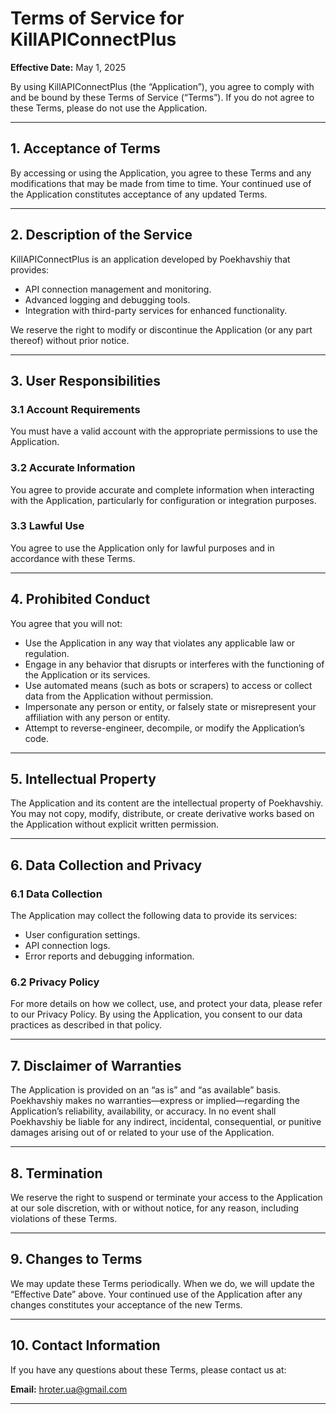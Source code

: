 
# **Terms of Service for KillAPIConnectPlus**

**Effective Date:** May 1, 2025

By using KillAPIConnectPlus (the “Application”), you agree to comply with and be bound by these Terms of Service (“Terms”). If you do not agree to these Terms, please do not use the Application.

---

## **1. Acceptance of Terms**

By accessing or using the Application, you agree to these Terms and any modifications that may be made from time to time. Your continued use of the Application constitutes acceptance of any updated Terms.

---

## **2. Description of the Service**

KillAPIConnectPlus is an application developed by Poekhavshiy that provides:

- API connection management and monitoring.
- Advanced logging and debugging tools.
- Integration with third-party services for enhanced functionality.

We reserve the right to modify or discontinue the Application (or any part thereof) without prior notice.

---

## **3. User Responsibilities**

### **3.1 Account Requirements**
You must have a valid account with the appropriate permissions to use the Application.

### **3.2 Accurate Information**
You agree to provide accurate and complete information when interacting with the Application, particularly for configuration or integration purposes.

### **3.3 Lawful Use**
You agree to use the Application only for lawful purposes and in accordance with these Terms.

---

## **4. Prohibited Conduct**

You agree that you will not:

- Use the Application in any way that violates any applicable law or regulation.
- Engage in any behavior that disrupts or interferes with the functioning of the Application or its services.
- Use automated means (such as bots or scrapers) to access or collect data from the Application without permission.
- Impersonate any person or entity, or falsely state or misrepresent your affiliation with any person or entity.
- Attempt to reverse-engineer, decompile, or modify the Application’s code.

---

## **5. Intellectual Property**

The Application and its content are the intellectual property of Poekhavshiy. You may not copy, modify, distribute, or create derivative works based on the Application without explicit written permission.

---

## **6. Data Collection and Privacy**

### **6.1 Data Collection**
The Application may collect the following data to provide its services:
- User configuration settings.
- API connection logs.
- Error reports and debugging information.

### **6.2 Privacy Policy**
For more details on how we collect, use, and protect your data, please refer to our Privacy Policy. By using the Application, you consent to our data practices as described in that policy.

---

## **7. Disclaimer of Warranties**

The Application is provided on an “as is” and “as available” basis. Poekhavshiy makes no warranties—express or implied—regarding the Application’s reliability, availability, or accuracy. In no event shall Poekhavshiy be liable for any indirect, incidental, consequential, or punitive damages arising out of or related to your use of the Application.

---

## **8. Termination**

We reserve the right to suspend or terminate your access to the Application at our sole discretion, with or without notice, for any reason, including violations of these Terms.

---

## **9. Changes to Terms**

We may update these Terms periodically. When we do, we will update the “Effective Date” above. Your continued use of the Application after any changes constitutes your acceptance of the new Terms.

---

## **10. Contact Information**

If you have any questions about these Terms, please contact us at:

**Email:** hroter.ua@gmail.com

---